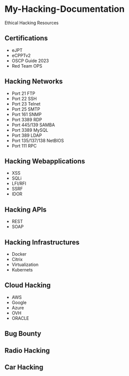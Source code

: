 # My-Hacking-Documentation
Ethical Hacking Resources 



## Certifications 

- eJPT
- eCPPTv2
- OSCP Guide 2023
- Red Team OPS


## Hacking Networks

- Port 21 FTP
- Port 22 SSH
- Port 23 Telnet
- Port 25 SMTP
- Port 161 SNMP
- Port 3389 RDP
- Port 445/139 SAMBA
- Port 3389 MySQL
- Port 389 LDAP
- Port 135/137/138 NetBIOS
- Port 111 RPC


## Hacking Webapplications

- XSS
- SQLi
- LFI/RFI
- SSRF
- IDOR


## Hacking APIs

- REST
- SOAP

## Hacking Infrastructures

- Docker
- Citrix
- Virtualization
- Kubernets


## Cloud Hacking

- AWS
- Google
- Azure
- OVH
- ORACLE


## Bug Bounty

## Radio Hacking


## Car Hacking